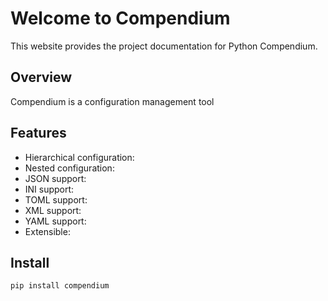 # Welcome to Compendium

This website provides the project documentation for Python Compendium.

## Overview

Compendium is a configuration management tool

## Features

- Hierarchical configuration:
- Nested configuration:
- JSON support:
- INI support:
- TOML support:
- XML support:
- YAML support:
- Extensible:

## Install

`pip install compendium`
